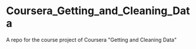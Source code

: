 Coursera_Getting_and_Cleaning_Data
==================================

A repo for the course project of Coursera "Getting and Cleaning Data"

